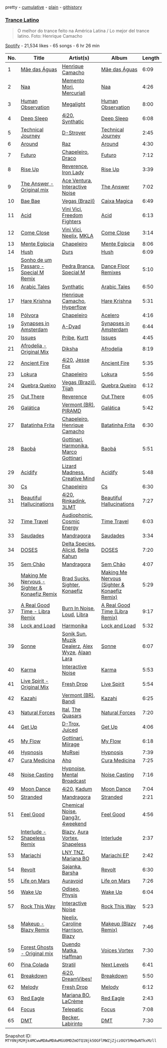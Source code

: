 pretty - [cumulative](/playlists/cumulative/37i9dQZF1DX4MAWmETv8JA.md) - [plain](/playlists/plain/37i9dQZF1DX4MAWmETv8JA) - [githistory](https://github.githistory.xyz/mackorone/spotify-playlist-archive/blob/main/playlists/plain/37i9dQZF1DX4MAWmETv8JA)

### [Trance Latino](https://open.spotify.com/playlist/37i9dQZF1DX4MAWmETv8JA)

> O melhor do trance feito na América Latina / Lo mejor del trance latino\. Foto: Henrique Camacho

[Spotify](https://open.spotify.com/user/spotify) - 21,534 likes - 65 songs - 6 hr 26 min

| No. | Title | Artist(s) | Album | Length |
|---|---|---|---|---|
| 1 | [Mãe das Águas](https://open.spotify.com/track/3MjO6gtBhPdK4dWemp8YkW) | [Henrique Camacho](https://open.spotify.com/artist/2NTtIgPZyELENThAeqfvR6) | [Mãe das Águas](https://open.spotify.com/album/52C0GdJas7dDBO6dLuA0aQ) | 6:09 |
| 2 | [Naa](https://open.spotify.com/track/6iasq5gQGE5uDeYf5WLkLQ) | [Memento Mori](https://open.spotify.com/artist/4AJdOTtmWuYYElSe07eejR), [Mercuriall](https://open.spotify.com/artist/6QxKFKo234JntCyUWzrAcD) | [Naa](https://open.spotify.com/album/0v6DRqSGZ5ShaOZhDfgdJs) | 4:26 |
| 3 | [Human Observation](https://open.spotify.com/track/0BxmDxZ9bGqX8RCcqzCOvp) | [Megalight](https://open.spotify.com/artist/6CAHEO8XQRFBr9NoiqdaYx) | [Human Observation](https://open.spotify.com/album/71n25wPMwoDxUKx0899oZQ) | 8:00 |
| 4 | [Deep Sleep](https://open.spotify.com/track/7kRpsSdudlF9TFADtqhyQd) | [4i20](https://open.spotify.com/artist/3zlIIVkWyNrNpeN8lO49aH), [Synthatic](https://open.spotify.com/artist/4ORN5JUsN1ToKCPQk9yc9P) | [Deep Sleep](https://open.spotify.com/album/7pkBArW9Q2XYlAIkYwxyCz) | 6:08 |
| 5 | [Technical Journey](https://open.spotify.com/track/6pgLNcfT7CknMmjYYgBZwD) | [D\-Stroyer](https://open.spotify.com/artist/2WRMUXhCDLTcEzLzlIhPre) | [Technical Journey](https://open.spotify.com/album/38pRM4c3oPXMRxeSkJeSrB) | 2:45 |
| 6 | [Around](https://open.spotify.com/track/2GAXVfXJCfSi7obOc2hSz0) | [Raz](https://open.spotify.com/artist/6AaKVN1QdU3HMRWH7tDva3) | [Around](https://open.spotify.com/album/6hgJAzkzfp3BBQzIqP2DW8) | 4:30 |
| 7 | [Futuro](https://open.spotify.com/track/3FDRqjnwYpQefRGvQeNc7X) | [Chapeleiro](https://open.spotify.com/artist/5M5NrRoOEBa49sW1hzKkuH), [Draco](https://open.spotify.com/artist/2MjqUHpxa8ABkNecdldDrh) | [Futuro](https://open.spotify.com/album/0Z0yfszhbiJGBJ6tKVEn6b) | 7:12 |
| 8 | [Rise Up](https://open.spotify.com/track/3gYk1Jo71RLQFjZxfSqfYL) | [Reverence](https://open.spotify.com/artist/5iXp3W5x3XiBU55AGhfEYl), [Iron Lady](https://open.spotify.com/artist/1kJnL5tpzjdrS30XGcH3B5) | [Rise Up](https://open.spotify.com/album/0Sq1udLOCXREmmomo4X9Ls) | 3:39 |
| 9 | [The Answer \- Original mix](https://open.spotify.com/track/1Ihgvz6cEsutxYzz8IXePE) | [Ace Ventura](https://open.spotify.com/artist/7bSyjB4y9NAhoUDrZTpYt4), [Interactive Noise](https://open.spotify.com/artist/4lA68EVFzoodItMp7RH2cv) | [The Answer](https://open.spotify.com/album/2WXbIGXbHCIDVxRaEt69iF) | 7:02 |
| 10 | [Bae Bae](https://open.spotify.com/track/2BFQKrThxQDyKPd0ZxQFvx) | [Vegas \(Brazil\)](https://open.spotify.com/artist/5xk7F7RlG0tk0rsGmjFB7z) | [Caixa Magica](https://open.spotify.com/album/23EHP9aGTgWkUBYAFWzlzF) | 6:49 |
| 11 | [Acid](https://open.spotify.com/track/6t2Pa9izGXjBAJfTOnl9cg) | [Vini Vici](https://open.spotify.com/artist/29zsVzEH33dD5QqxeL8dvy), [Freedom Fighters](https://open.spotify.com/artist/7Fmu1wTZGOG9b2w5qvM9XR) | [Acid](https://open.spotify.com/album/1VNNNnoGe0AphWS4jsxVWd) | 6:13 |
| 12 | [Come Close](https://open.spotify.com/track/71aoIeMlKuQdrkHljBf0nU) | [Vini Vici](https://open.spotify.com/artist/29zsVzEH33dD5QqxeL8dvy), [Neelix](https://open.spotify.com/artist/5X3rdmEE2Mif6kFQkb2PxB), [MKLA](https://open.spotify.com/artist/57Vnemieu10x71jR2UWc4o) | [Come Close](https://open.spotify.com/album/7LXjqvXTHa1why9BbvhYcG) | 3:14 |
| 13 | [Mente Egípcia](https://open.spotify.com/track/7io28Gw7IlwkRa02d8Kw9W) | [Chapeleiro](https://open.spotify.com/artist/5M5NrRoOEBa49sW1hzKkuH) | [Mente Egípcia](https://open.spotify.com/album/1WxkjxaZiy4GOqUKUj3bIt) | 8:06 |
| 14 | [Hush](https://open.spotify.com/track/69X1UpNFmsXF5J7QlIayKe) | [Durs](https://open.spotify.com/artist/3Bs4g9IT8bAbCqmzaXYUzs) | [Hush](https://open.spotify.com/album/3NTL9WFX7PvhBjEqIXcFgl) | 6:09 |
| 15 | [Sonho de um Passaro \- Special M Remix](https://open.spotify.com/track/2WlMKcobKZMKvoFcnlQbdS) | [Pedra Branca](https://open.spotify.com/artist/7ClRSpXsFCWnmUrSXGa8Gn), [Special M](https://open.spotify.com/artist/0rzSdpejrKjBJ9FK5kqvgX) | [Dance Floor Remixes](https://open.spotify.com/album/2wWwyGQFNvA2zERWQgOpsJ) | 5:10 |
| 16 | [Arabic Tales](https://open.spotify.com/track/7CZIav6rRTCgMdLFsXlfWl) | [Synthatic](https://open.spotify.com/artist/4ORN5JUsN1ToKCPQk9yc9P) | [Arabic Tales](https://open.spotify.com/album/1rfDsJbfOlhe3j0m0YzYzS) | 6:50 |
| 17 | [Hare Krishna](https://open.spotify.com/track/2NCjqV0eTJJlnrWQxm21Yz) | [Henrique Camacho](https://open.spotify.com/artist/2NTtIgPZyELENThAeqfvR6), [Hyperflow](https://open.spotify.com/artist/5Azv2lWNJe6Pac0W44HHPY) | [Hare Krishna](https://open.spotify.com/album/74PBoN1nXyu0kyp2Pfq2Pd) | 5:31 |
| 18 | [Pólvora](https://open.spotify.com/track/3NZsaDrILzOwEbvvitf1D2) | [Chapeleiro](https://open.spotify.com/artist/5M5NrRoOEBa49sW1hzKkuH) | [Acelero](https://open.spotify.com/album/3IaWvLz87jDi6thZNB2pU1) | 4:16 |
| 19 | [Synapses in Amsterdam](https://open.spotify.com/track/1ZnHUp5jiWFkkN5u26UlmG) | [A\-Dyad](https://open.spotify.com/artist/11HbXAUaPyevfyRYnmHpX6) | [Synapses in Amsterdam](https://open.spotify.com/album/6iwNOZtaXqpD1qxlAJQpub) | 6:44 |
| 20 | [Issues](https://open.spotify.com/track/4AE5YnXiGC6Hh5Tfk7HgtR) | [Pribe](https://open.spotify.com/artist/5J41o0l7Wy6ZBc14nts5T4), [Kurtt](https://open.spotify.com/artist/7JHmRze9V18uFjvrCktqxK) | [Issues](https://open.spotify.com/album/2JSkRQLNecYwolOHk24Y4A) | 4:45 |
| 21 | [Afrodelia \- Original Mix](https://open.spotify.com/track/464B0BHg19O9onCyloJsHg) | [Diksha](https://open.spotify.com/artist/4UyZSm3hzv2Nt5hIGC44g2) | [Afrodelia](https://open.spotify.com/album/2AKkgypQBa3JcFQEa4zJPv) | 8:19 |
| 22 | [Ancient Fire](https://open.spotify.com/track/56fs6pRDSSWGdFgrmdGuhG) | [4i20](https://open.spotify.com/artist/3zlIIVkWyNrNpeN8lO49aH), [Jesse Fox](https://open.spotify.com/artist/6KouCOw06pAsnWPfbaf3p5) | [Ancient Fire](https://open.spotify.com/album/3OjFlJ7GFvadwhNQ6pfGDF) | 5:35 |
| 23 | [Lokura](https://open.spotify.com/track/70lb6njaDkc8HUvtJHIP0w) | [Chapeleiro](https://open.spotify.com/artist/5M5NrRoOEBa49sW1hzKkuH) | [Lokura](https://open.spotify.com/album/6yP88QdkmSgZTt6pVYnwwy) | 5:56 |
| 24 | [Quebra Queixo](https://open.spotify.com/track/4lUMNAN9T2irVxlaLNehem) | [Vegas \(Brazil\)](https://open.spotify.com/artist/5xk7F7RlG0tk0rsGmjFB7z), [Tijah](https://open.spotify.com/artist/5Y4eYnpmmmLdYaLH6dSGyB) | [Quebra Queixo](https://open.spotify.com/album/2ZDKtIOh7v9jt0Kc2wU8Mi) | 6:12 |
| 25 | [Out There](https://open.spotify.com/track/0kh3tTHz3K7iop1tV4RRwI) | [Reverence](https://open.spotify.com/artist/5iXp3W5x3XiBU55AGhfEYl) | [Out There](https://open.spotify.com/album/0D4Bdip4BhTnmOB9Cd19Cs) | 6:05 |
| 26 | [Galática](https://open.spotify.com/track/1FTnb2i88kwHAua4wP31I9) | [Vermont \(BR\)](https://open.spotify.com/artist/7aS93G9e7XG0GCUATQjqv0), [PIRAMD](https://open.spotify.com/artist/4ecOJ792RmcIiw2eJXPGAS) | [Galática](https://open.spotify.com/album/0wRct4idjnrcl03EZxSbc9) | 5:42 |
| 27 | [Batatinha Frita](https://open.spotify.com/track/64Tp1Tcst4O7dTUtRAUFFv) | [Chapeleiro](https://open.spotify.com/artist/5M5NrRoOEBa49sW1hzKkuH), [Henrique Camacho](https://open.spotify.com/artist/2NTtIgPZyELENThAeqfvR6) | [Batatinha Frita](https://open.spotify.com/album/52NZHEFIX0mAOwfAwVLFz0) | 6:30 |
| 28 | [Baobá](https://open.spotify.com/track/0i4CP9Syn35u4d5z5Zu8dH) | [Gottinari](https://open.spotify.com/artist/7fd4ocP25Ava07zgL5L3UE), [Harmonika](https://open.spotify.com/artist/2mbshn7PMiWfICvtzY0JbI), [Marco Gottinari](https://open.spotify.com/artist/6zZczEoT4wn1iCrDa4jRxH) | [Baobá](https://open.spotify.com/album/4JhptqSymWXINCuJNhwiuu) | 5:51 |
| 29 | [Acidify](https://open.spotify.com/track/4kXtFvuEEMz11UHMsyUag7) | [Lizard Madness](https://open.spotify.com/artist/593vsW9JljAGFUn59MNniP), [Creative Mind](https://open.spotify.com/artist/2WtYK1pVZjQDEEekPncuQ9) | [Acidify](https://open.spotify.com/album/2nDUrvHrHScFzmpOch9FWo) | 5:48 |
| 30 | [Cs](https://open.spotify.com/track/1R2y3RQgaajj7yfxl1ettI) | [Chapeleiro](https://open.spotify.com/artist/5M5NrRoOEBa49sW1hzKkuH) | [Cs](https://open.spotify.com/album/6FMwZx1f6pxgkQZtk43knE) | 6:30 |
| 31 | [Beautiful Hallucinations](https://open.spotify.com/track/7ugYCF480SGyKGD3wcbHUn) | [4i20](https://open.spotify.com/artist/3zlIIVkWyNrNpeN8lO49aH), [Rinkadink](https://open.spotify.com/artist/06ldxpPnHY1OEWgxglSHA4), [3LMT](https://open.spotify.com/artist/5qzMTiRkqiq6fpHCxIeGCo) | [Beautiful Hallucinations](https://open.spotify.com/album/7FkTrMH0QDRshT4VMHutJR) | 7:27 |
| 32 | [Time Travel](https://open.spotify.com/track/3ZVyByS3n7fD4pAlHKSRfe) | [Audiophonic](https://open.spotify.com/artist/44ryvVYKLCi6LWlS4w81sK), [Cosmic Energy](https://open.spotify.com/artist/1Hsp6WoqluMRY5ZqMzuGkt) | [Time Travel](https://open.spotify.com/album/1QwOYb82h3LxtiraU28XcP) | 6:03 |
| 33 | [Saudades](https://open.spotify.com/track/3bR1zkhKF85T0mVrrIjLaT) | [Mandragora](https://open.spotify.com/artist/2AasvmwafZPTgQANaoLoQY) | [Saudades](https://open.spotify.com/album/0c2b9B5Cgmtwvm832NgUDR) | 3:34 |
| 34 | [DOSES](https://open.spotify.com/track/4YNjor6FShrCmTiEjKySoL) | [Delta Species](https://open.spotify.com/artist/6XHNTLKZijuqf1N7Frab5Y), [Alicid](https://open.spotify.com/artist/6Nx8CLrTjryyqmvrQeOMGx), [Bella Kahun](https://open.spotify.com/artist/6HBV7RzsoXsLeNMvkh1raa) | [DOSES](https://open.spotify.com/album/7qAYQE64nGfLuHiL8OuIag) | 7:20 |
| 35 | [Sem Chão](https://open.spotify.com/track/5irKKFoCUyKFq8rvtSBIYM) | [Mandragora](https://open.spotify.com/artist/2AasvmwafZPTgQANaoLoQY) | [Sem Chão](https://open.spotify.com/album/3mCC0lCqstMOgi43doEefH) | 4:07 |
| 36 | [Making Me Nervous \- Sighter & Konaefiz Remix](https://open.spotify.com/track/5r8IOZiUR3jwXzhAlYkwPH) | [Brad Sucks](https://open.spotify.com/artist/13yy1c4aDXIWu2zfvtvGLn), [Sighter](https://open.spotify.com/artist/3CfrCyWR2mGwc2ADmr30RM), [Konaefiz](https://open.spotify.com/artist/7d2PyJyMVaEv9R4Uq3bzOr) | [Making Me Nervous \(Sighter & Konaefiz Remix\)](https://open.spotify.com/album/373BRwEkG5RGippR3xWAqP) | 5:29 |
| 37 | [A Real Good Time \- Libra Remix](https://open.spotify.com/track/5ttx47ANI7Z6HuDflC3Xd9) | [Burn In Noise](https://open.spotify.com/artist/3O4xHzuHaiM4UVNlSd44xK), [Loud](https://open.spotify.com/artist/2nhTi1cXehDDk7kRCRyBkR), [Libra](https://open.spotify.com/artist/4Up75wJWV1RbAZBasM5sqw) | [A Real Good Time \(Libra Remix\)](https://open.spotify.com/album/1uo0s3MIECrcQ90tzsmsC2) | 9:17 |
| 38 | [Lock and Load](https://open.spotify.com/track/667zFP4gxrykQXB8ftEDLZ) | [Harmonika](https://open.spotify.com/artist/2mbshn7PMiWfICvtzY0JbI) | [Lock and Load](https://open.spotify.com/album/09CHJiBIUAGBOvUTGJJQo1) | 5:32 |
| 39 | [Sonne](https://open.spotify.com/track/1YRcnz76HV4akHIgtUsskx) | [Sonik Sun](https://open.spotify.com/artist/2aPCuXM9q0ckGWkdt9frsj), [Muzik Dealerz](https://open.spotify.com/artist/5U13da6sA48Wa0orTB8LMD), [Alex Wyze](https://open.spotify.com/artist/5F7VkOKbb7WIQFfFu7B5mQ), [Alaan Lara](https://open.spotify.com/artist/375Qyr12mY0JzX6hZYCsSp) | [Sonne](https://open.spotify.com/album/6yhokZpMZuT2VW8jTdTs5a) | 6:07 |
| 40 | [Karma](https://open.spotify.com/track/3nLBqiDoxZYk0M8cI1lBhc) | [Interactive Noise](https://open.spotify.com/artist/4lA68EVFzoodItMp7RH2cv) | [Karma](https://open.spotify.com/album/3FNMvlWkcvXiwH9bV2Kct4) | 5:53 |
| 41 | [Live Spirit \- Original Mix](https://open.spotify.com/track/5XKj2XoGrCFrbkyYHV64Y5) | [Fresh Drop](https://open.spotify.com/artist/6wlfDafUCKXnI1czm6uXZi) | [Live Spirit](https://open.spotify.com/album/7uICS90aPpS93qz6xVNYWG) | 5:54 |
| 42 | [Kazahi](https://open.spotify.com/track/5djymDPX9E9k6kHzEukIeS) | [Vermont \(BR\)](https://open.spotify.com/artist/7aS93G9e7XG0GCUATQjqv0), [Bandi](https://open.spotify.com/artist/66Vf4RDefmPzXlAyDRb998) | [Kazahi](https://open.spotify.com/album/3kSLdwL7gY5hr4RcNdXElT) | 6:25 |
| 43 | [Natural Forces](https://open.spotify.com/track/0C2wtHuF5ToxwfZffD7EQu) | [Ital](https://open.spotify.com/artist/67qPxCDRTeRQgrN4Gou7OI), [The Quasars](https://open.spotify.com/artist/7yDlaW0WIWFNIZBcXCMjRj) | [Natural Forces](https://open.spotify.com/album/1gairSWCQwFW3hzabyBQ0O) | 7:20 |
| 44 | [Get Up](https://open.spotify.com/track/4mmiiye110tHOWwX5nWbSw) | [D\-Trox](https://open.spotify.com/artist/0Dku3ALAfPCDQu0KgVABdk), [Juiced](https://open.spotify.com/artist/659UR7dBtQ8UBfDvnK9U9r) | [Get Up](https://open.spotify.com/album/2fuNCnDSSWdh6MAiyNWxB4) | 4:06 |
| 45 | [My Flow](https://open.spotify.com/track/7fIFFNWykTt4jYsjNGGTGk) | [Gottinari](https://open.spotify.com/artist/7fd4ocP25Ava07zgL5L3UE), [Miirage](https://open.spotify.com/artist/6w716f7d5r850erAdyJjzA) | [My Flow](https://open.spotify.com/album/7ymsYQxd2K0spVNGjYyHbs) | 6:18 |
| 46 | [Hypnosis](https://open.spotify.com/track/16Ip719XhIh8UcEYYzfzPD) | [MoRsei](https://open.spotify.com/artist/2HtfoBU1XqW7HHcLpuV3nY) | [Hypnosis](https://open.spotify.com/album/17CJAfC2RvB4BEOQofU4LX) | 7:39 |
| 47 | [Cura Medicina](https://open.spotify.com/track/3qASbU4o3Lhfm3vK1lukrq) | [Aho](https://open.spotify.com/artist/0Sw30VrTPlYt6c7LrYuFSH) | [Cura Medicina](https://open.spotify.com/album/1A822hC98q3Kow03ZuzUW7) | 7:25 |
| 48 | [Noise Casting](https://open.spotify.com/track/7C8LL5w3G3ncNIAwy4lzHs) | [Hypnoise](https://open.spotify.com/artist/0q4dv8TKspFmOvFfsmnrTO), [Mental Broadcast](https://open.spotify.com/artist/1uYzpQdXFPoAlplMQrAsSv) | [Noise Casting](https://open.spotify.com/album/7fecLpRuGAjqcg2aBpffga) | 7:16 |
| 49 | [Moon Dance](https://open.spotify.com/track/07SS66MyJUBj29Vo4JV6zn) | [4i20](https://open.spotify.com/artist/3zlIIVkWyNrNpeN8lO49aH), [Kadum](https://open.spotify.com/artist/6aVeeUIoZFB7tTjkc6m9Gm) | [Moon Dance](https://open.spotify.com/album/0w0w5CVXRJ6vkzLVUxQzFJ) | 7:04 |
| 50 | [Stranded](https://open.spotify.com/track/276yiDfuK6Fjd7b7ieE6LO) | [Mandragora](https://open.spotify.com/artist/2AasvmwafZPTgQANaoLoQY) | [Stranded](https://open.spotify.com/album/3TpGLgaPIv69ZFpt9I0iir) | 2:21 |
| 51 | [Feel Good](https://open.spotify.com/track/1ufkg9viQxXiEIok76Fgrt) | [Chemical Noise](https://open.spotify.com/artist/1oSTK4wfPbzq1BnwY7OoZR), [Dang3r](https://open.spotify.com/artist/1w3bZrV4XveeRTaCJAtkGr), [4weekend](https://open.spotify.com/artist/2X11BJbi9xHuQV3J6hJOIy) | [Feel Good](https://open.spotify.com/album/14NuMpUK7CZbe3nsN7rJfV) | 4:56 |
| 52 | [Interlude \- Shapeless Remix](https://open.spotify.com/track/3HfUAWHIjzfNzlbfdvIyx4) | [Blazy](https://open.spotify.com/artist/0ASqieRgSFzYlNmf1VkBVC), [Aura Vortex](https://open.spotify.com/artist/5T6ATRUoiqVQpcQTK94ies), [Shapeless](https://open.spotify.com/artist/01056gItT5lFJEvQnFOByX) | [Interlude](https://open.spotify.com/album/6teK4qQcl42SrpiSPrntEs) | 2:37 |
| 53 | [Mariachi](https://open.spotify.com/track/7E8JUCRny3bL3jM70Hf8bT) | [LNY TNZ](https://open.spotify.com/artist/1x0ScxgiyFRQDKT4VwcLHa), [Mariana BO](https://open.spotify.com/artist/2cFzYhiHqYS7o8ZIM9WD22) | [Mariachi EP](https://open.spotify.com/album/5Hqg40DAVVoEaB6dvH2P4z) | 2:42 |
| 54 | [Revolt](https://open.spotify.com/track/4tbZ8DNmFxSMjw7gDuSCoq) | [Sajanka](https://open.spotify.com/artist/2VkquxQ6H8d3eGK5ClilOf), [Barsha](https://open.spotify.com/artist/3oMKIj359dmAMAzCung5U5) | [Revolt](https://open.spotify.com/album/5DUfitxhpm7D3xcjcCMkWp) | 6:30 |
| 55 | [Life on Mars](https://open.spotify.com/track/2uh87m3mif5cieKwW6IeDz) | [Auravoid](https://open.spotify.com/artist/1EzfgviWQKgA1FhI0579Qx) | [Life on Mars](https://open.spotify.com/album/2stebv55HW8bLkoOSA6l4G) | 7:26 |
| 56 | [Wake Up](https://open.spotify.com/track/5DF2hq3nskYLTZZMbQLbmn) | [Odiseo](https://open.spotify.com/artist/6eSdhw46riw2OUHgMwR8B5), [Physis](https://open.spotify.com/artist/1IM0Mnml2ITEkXZoULnu6Z) | [Wake Up](https://open.spotify.com/album/3L7IXtt5whtwMYePdfyQvq) | 6:04 |
| 57 | [Rock This Way](https://open.spotify.com/track/0P22HCmkkIbSIRSWTwlkEs) | [Interactive Noise](https://open.spotify.com/artist/4lA68EVFzoodItMp7RH2cv) | [Rock This Way](https://open.spotify.com/album/7911Hd0ysqIiXC4ZrxrNVk) | 5:23 |
| 58 | [Makeup \- Blazy Remix](https://open.spotify.com/track/3uPJHAv7ZjWfXBJwvGBUIi) | [Neelix](https://open.spotify.com/artist/5X3rdmEE2Mif6kFQkb2PxB), [Caroline Harrison](https://open.spotify.com/artist/43Cmg6YqnuPEHxe7TQLOk7), [Blazy](https://open.spotify.com/artist/0ASqieRgSFzYlNmf1VkBVC) | [Makeup \(Blazy Remix\)](https://open.spotify.com/album/4JaFh2A52RbWRehhXjKOli) | 7:46 |
| 59 | [Forest Ghosts \- Original mix](https://open.spotify.com/track/3QRdcnWwed7TxeuvRv2IS3) | [Duendo Matka](https://open.spotify.com/artist/2mD9yFkX1Q5G3u7M5G2Rgf), [Haffman](https://open.spotify.com/artist/65UMds9K0RnCk4LKN1UQq6) | [Voices Vortex](https://open.spotify.com/album/7fcMaYBaWNSUdEbHmHnEYl) | 7:30 |
| 60 | [Pina Colada](https://open.spotify.com/track/1921iEr6Xx017QU7WVcB5C) | [Stratil](https://open.spotify.com/artist/3fVNHjlFZ4DUkqL7wz9CTy) | [Next Levels](https://open.spotify.com/album/1fFMVitqbtayubq5kcgvR1) | 6:41 |
| 61 | [Breakdown](https://open.spotify.com/track/3i0Qw0LxoruonsiBW1fl1y) | [4i20](https://open.spotify.com/artist/3zlIIVkWyNrNpeN8lO49aH), [DreamVibes!](https://open.spotify.com/artist/333xTovyP8Mj9sK4fIUpgu) | [Breakdown](https://open.spotify.com/album/4DRAUTptsiqSTrKgEThENR) | 5:50 |
| 62 | [Melody](https://open.spotify.com/track/2uy5qL4iIhNkgjalA5gDyF) | [Fresh Drop](https://open.spotify.com/artist/6wlfDafUCKXnI1czm6uXZi) | [Melody](https://open.spotify.com/album/13DFtxpliDD89yQcBbuQEK) | 6:12 |
| 63 | [Red Eagle](https://open.spotify.com/track/4QCKZtXp4l5NyelhtbOUjC) | [Mariana BO](https://open.spotify.com/artist/2cFzYhiHqYS7o8ZIM9WD22), [LaCrème](https://open.spotify.com/artist/3ppxoCtKBAAnaAxQd4WAPn) | [Red Eagle](https://open.spotify.com/album/1dxFzhWkEVG1TrfhPguAy6) | 2:43 |
| 64 | [Focus](https://open.spotify.com/track/7gNgqRZaXarUWWirped72i) | [Telepatic](https://open.spotify.com/artist/5sEhJmaZzJgVskCBaOTgIa) | [Focus](https://open.spotify.com/album/4Bv7WZLfpA7pv11QaMBUnN) | 7:08 |
| 65 | [DMT](https://open.spotify.com/track/6NHRWtAQTtCELvv3h0pGYq) | [Becker](https://open.spotify.com/artist/3WTaU5om1axaFsKlKchl2U), [Labirinto](https://open.spotify.com/artist/4ISuKZJYpsbU6JPD3vq0p1) | [DMT](https://open.spotify.com/album/2mIZCsIe92lDHxDC7BCxo5) | 7:30 |

Snapshot ID: `MTY0NjM2Mjk4MCwwMDAwMDAwMGU0MDZmOTQ1Njk5OGFlMWZjZjczOGY5MmQwNTkxMzll`
